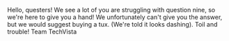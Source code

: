 Hello, questers! We see a lot of you are struggling with question nine, so we're here to give you a hand! We unfortunately can't give you the answer, but we would suggest buying a tux. (We're told it looks dashing). Toil and trouble! Team TechVista
